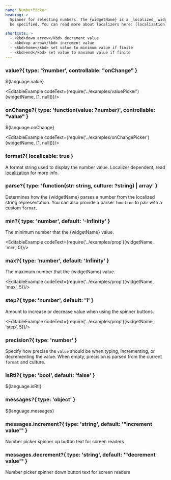 ```yaml
---
name: NumberPicker
heading: >
  Spinner for selecting numbers. The {widgetName} is a _localized_ widget and so __requires__ a localizer to
  be specified. You can read more about localizers here: [localization](i18n).

shortcuts: >
  - <kbd>down arrow</kbd> decrement value
  - <kbd>up arrow</kbd> increment value
  - <kbd>home</kbd> set value to minimum value if finite
  - <kbd>end</kbd> set value to maximum value if finite
---
```


### value?{ type: '?number', controllable: "onChange" }

${language.value}

<EditableExample codeText={require('../examples/valuePicker')(widgetName, [1, null])}/>

### onChange?{ type: 'function(value: ?number)', controllable: "value"  }

${language.onChange}

<EditableExample codeText={require('../examples/onChangePicker')(widgetName, [1, null])}/>

### format?{ localizable: true }

A format string used to display the number value. Localizer dependent, read [localization](i18n) for more info.

### parse?{ type: 'function(str: string, culture: ?string) | array<string>' }

Determines how the {widgetName} parses a number from the localized string representation.
You can also provide a parser `function` to pair with a custom `format`.

### min?{ type: 'number', default: '-Infinity' }

The minimum number that the {widgetName} value.

<EditableExample codeText={require('../examples/prop')(widgetName, 'min', 0)}/>

### max?{ type: 'number', default: 'Infinity' }

The maximum number that the {widgetName} value.

<EditableExample codeText={require('../examples/prop')(widgetName, 'max', 5)}/>

### step?{ type: 'number', default: '1' }

Amount to increase or decrease value when using the spinner buttons.

<EditableExample codeText={require('../examples/prop')(widgetName, 'step', 5)}/>

### precision?{ type: 'number' }

Specify how precise the `value` should be when typing, incrementing, or decrementing the value. When empty, precision
is parsed from the current `format` and culture.

### isRtl?{ type: 'bool', default: 'false' }

${language.isRtl}

### messages?{ type: 'object' }

${language.messages}

### messages.increment?{ type: 'string', default: '"increment value"' }

Number picker spinner up button text for screen readers

### messages.decrement?{ type: 'string', default: '"decrement value"' }
Number picker spinner down button text for screen readers
